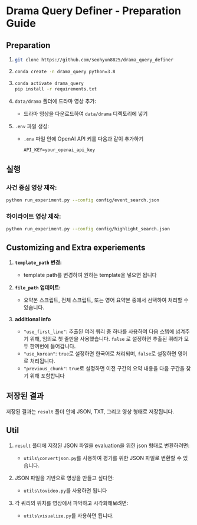 # Drama Query Definer - Preparation Guide

## Preparation

1. 
   ```bash
   git clone https://github.com/seohyun8825/drama_query_definer
   ```

2. 
   ```bash
   conda create -n drama_query python=3.8
   ```

3. 
   ```bash
   conda activate drama_query
   pip install -r requirements.txt
   ```

4. `data/drama` 폴더에 드라마 영상 추가:
   - 드라마 영상을 다운로드하여 `data/drama` 디렉토리에 넣기

5. `.env` 파일 생성:
   - `.env` 파일 안에 OpenAI API 키를 다음과 같이 추가하기
     ```
     API_KEY=your_openai_api_key
     ```

## 실행

### 사건 중심 영상 제작:
```bash
python run_experiment.py --config config/event_search.json
```

### 하이라이트 영상 제작:
```bash
python run_experiment.py --config config/highlight_search.json
```

## Customizing and Extra experiements

1. **`template_path` 변경:**
   - template path를 변경하여 원하는 template을 넣으면 됩니다

2. **`file_path` 업데이트:**
   - 요약본 스크립트, 전체 스크립트, 또는 영어 요약본 중에서 선택하여 처리할 수 있습니다.

3. **additional info**
   - `"use_first_line"`:  추출된 여러 쿼리 중 하나를 사용하여 다음 스텝에 넘겨주기 위해, 임의로 첫 줄만을 사용했습니다. `false` 로 설정하면 추출된 쿼리가 모두 한꺼번에 들어갑니다.
   - `"use_korean"`: `true`로 설정하면 한국어로 처리되며, `false`로 설정하면 영어로 처리됩니다.
   - `"previous_chunk"`: `true`로 설정하면 이전 구간의 요약 내용을 다음 구간을 찾기 위해 포함합니다

## 저장된 결과
저장된 결과는 `result` 폴더 안에 JSON, TXT, 그리고 영상 형태로 저장됩니다.

## Util
1. `result` 폴더에 저장된 JSON 파일을 evaluation을 위한 json 형태로 변환하려면:
   - `utils\convertjson.py`를 사용하여 평가를 위한 JSON 파일로 변환할 수 있습니다.

2. JSON 파일을 기반으로 영상을 만들고 싶다면:
   - `utils\tovideo.py`를 사용하면 됩니다

3. 각 쿼리의 위치를 영상에서 파악하고 시각화해보려면:
   - `utils\visualize.py`를 사용하면 됩니다.


